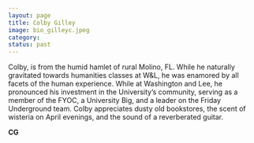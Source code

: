 ```yaml
---
layout: page
title: Colby Gilley
image: bio_gilleyc.jpeg
category:
status: past
---
```


Colby, is from the humid hamlet of rural Molino, FL. While he naturally gravitated towards humanities classes at W&L, he was enamored by all facets of the human experience. While at Washington and Lee, he pronounced his investment in the University’s community, serving as a member of the FYOC, a University Big, and a leader on the Friday Underground team. Colby appreciates dusty old bookstores, the scent of wisteria on April evenings, and the sound of a reverberated guitar.

__CG__
